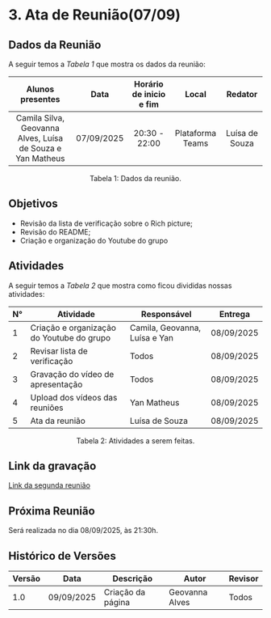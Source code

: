 # 3. Ata de Reunião(07/09)

## Dados da Reunião

A seguir temos a <i>Tabela 1</i> que mostra os dados da reunião:

|                                     Alunos presentes                                     |    Data    | Horário de inicio e fim |      Local       | Redator |
| :--------------------------------------------------------------------------------------: | :--------: | :---------------------: | :--------------: | :--------------: |
| Camila Silva, Geovanna Alves, Luísa de Souza e Yan Matheus | 07/09/2025 |      20:30 - 22:00      | Plataforma Teams | Luísa de Souza |
<figcaption align="center">Tabela 1: Dados da reunião.</figcaption>

## Objetivos

- Revisão da lista de verificação sobre o Rich picture;
- Revisão do README;
- Criação e organização do Youtube do grupo


## Atividades

A seguir temos a <i>Tabela 2</i> que mostra como ficou divididas nossas atividades:

| N°| Atividade | Responsável | Entrega |
| ---- | ---- | ---- | ---- | 
| 1 | Criação e organização do Youtube do grupo | Camila, Geovanna, Luísa e Yan | 08/09/2025 |
| 2 | Revisar lista de verificação | Todos | 08/09/2025 |
| 3|  Gravação do vídeo de apresentação| Todos | 08/09/2025|
| 4| Upload dos vídeos das reuniões | Yan Matheus| 08/09/2025|
| 5| Ata da reunião | Luísa de Souza | 08/09/2025|
<figcaption align="center">Tabela 2: Atividades a serem feitas.</figcaption>

## Link da gravação

[Link da segunda reunião]()

## Próxima Reunião

Será realizada no dia 08/09/2025, às 21:30h.

## Histórico de Versões

| Versão | Data       | Descrição                   | Autor             | Revisor         |
|--------|------------|-----------------------------|-------------------|-----------------|
| 1.0    | 09/09/2025 | Criação da página           |  Geovanna Alves   |    Todos        |